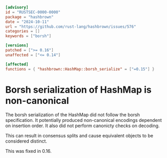 ```toml
[advisory]
id = "RUSTSEC-0000-0000"
package = "hashbrown"
date = "2024-10-11"
url = "https://github.com/rust-lang/hashbrown/issues/576"
categories = []
keywords = ["borsh"]

[versions]
patched = [">= 0.16"]
unaffected = ["<= 0.14"]

[affected]
functions = { "hashbrown::HashMap::borsh_serialize" = ["=0.15"] }
```

# Borsh serialization of HashMap is non-canonical

The borsh serialization of the HashMap did not follow the borsh specification.
It potentially produced non-canonical encodings dependent on insertion order.
It also did not perform canonicty checks on decoding.

This can result in consensus splits and cause equivalent objects to be
considered distinct.

This was fixed in 0.16.
